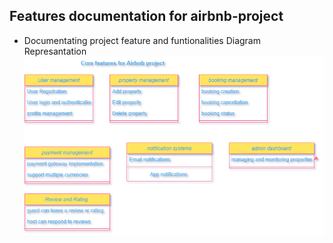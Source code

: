 ## Features documentation for airbnb-project

* Documentating project feature and funtionalities
Diagram Represantation
![alt text](image.png)
